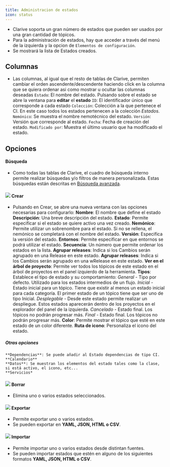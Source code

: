 ```yaml
---
title: Administracion de estados
icon: status
---
```

* Clarive soporta un gran número de estados que pueden ser usados por una gran cantidad de tópicos.
* Para la administración de estados, hay que acceder a través del menú de la izquierda y la opcion de `Elementos de configuración`.
* Se mostrará la lista de Estados creados.

## Columnas
* Las columnas, al igual que el resto de tablas de Clarive, permiten cambiar el orden ascendente/descendente haciendo click en la columna que se quiera ordenar asi como mostrar u ocultar las columnas deseadas
    `Estado`: El nombre del estado. Pulsando sobre el estado se abre la ventana para **editar** el **estado**
    `ID`: El identificador único que corresponde a cada estado
    `Colección`: Colección a la que pertenece el CI. En este caso todos los estados pertenecen a la colección *Estados*.
    `Nemónico`: Se muestra el nombre nemotécnico del estado.
    `Versión`: Versión que corresponde al estado.
    `Fecha`: Fecha de creación del estado.
    `Modificado por`: Muestra el último usuario que ha modificado el estado.

## Opciones

#### Búsqueda
* Como todas las tablas de Clarive, el cuadro de búsqueda interno permite realizar búsquedas y/o filtros de manera personalizada. Estas búsquedas están descritas en [Búsqueda avanzada](getting-started/search-syntax).

#### <img src="/static/images/icons/add.svg" /> Crear
* Pulsando en Crear, se abre una nueva ventana con las opciones necesarias para configurarlo:
    **Nombre**: El nombre que define el estado
    **Descripción**: Una breve descripción del estado.
    **Estado**: Permite especificar si el estado se quiere activo una vez creado.
    **Nemónico**: Permite utilizar un sobrenombre para el estado. Si no se rellena, el nemónico se completará con el nombre del estado.
    **Versión**: Especifica la versión del estado.
    **Entornos**: Permite especificar en que entornos se podrá utilizar el estado.
    **Secuencia**: Un número que permite ordenar los estados en la lista.
    **Agrupar releases**: Indica si los Cambios serán agrupado en una Release en este estado.
    **Agrupar releases**: Indica si los Cambios serán agrupado en una wRelease en este estado.
    **Ver en el árbol de proyecto**: Permite ver todos los tópicos de este estado en el árbol de proyectos en el panel izquierdo de la herramienta.
    **Tipos**: Establece el tipo de estado y su comportamiento:
        *General* - Tipo por defecto. Utilizado para los estados intermedios de un flujo.
        *Inicial* - Estado inicial para un tópico. Tiene que existir al menos un estado inicial para cada categoría. El primer estado de un tópico tiene que ser uno de tipo Inicial.
        *Desplegable* - Desde este estado permite realizar un despliegue. Estos estados aparecerán dentro de los proyectos en el explorador del panel de la izquierda.
        *Cancelado* - Estado final. Los tópicos no podrán progresar más.
         *Final*  - Estado final. Los tópicos no podrán progresar más.
    **Color**: Permite mostrar el tópico que esté en este estado de un color diferente.
    **Ruta de icono**: Personaliza el icono del estado.


##### Otras opciones
    **Dependencias**: Se puede añadir al Estado dependencias de tipo CI.
    **Calendario**
    **Datos**: Se muestran los elementos del estado tales como la clase, si está activo, el icono, etc...
    **Servicios*

#### <img src="/static/images/icons/delete_.png" /> Borrar
* Elimina uno o varios estados seleccionados.

#### <img src="/static/images/icons/export.png" /> Exportar
* Permite exportar uno o varios estados.
* Se pueden exportar en **YAML, JSON, HTML o CSV**.

#### <img src="/static/images/icons/import.png" /> Importar
* Permite importar uno o varios estados desde distintan fuentes.
* Se pueden importar estados que estén en alguno de los siguientes formatos **YAML, JSON, HTML o CSV**.